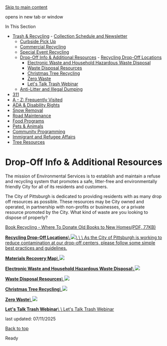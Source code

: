 [Skip to main content](https://www.pittsburghpa.gov/Resident-Services/Trash-Recycling/Drop-Off-Info-Additional-Resources#main-content)

opens in new tab or window

In This Section

- [Trash & Recycling](https://www.pittsburghpa.gov/Resident-Services/Trash-Recycling)  - [Collection Schedule and Newsletter](https://www.pittsburghpa.gov/Resident-Services/Trash-Recycling/Collection-Schedule-and-Newsletter)
  - [Curbside Pick Up](https://www.pittsburghpa.gov/Resident-Services/Trash-Recycling/Curbside-Pick-Up)
  - [Commercial Recycling](https://www.pittsburghpa.gov/Resident-Services/Trash-Recycling/Commercial-Recycling)
  - [Special Event Recycling](https://www.pittsburghpa.gov/Resident-Services/Trash-Recycling/Special-Event-Recycling)
  - [Drop-Off Info & Additional Resources](https://www.pittsburghpa.gov/Resident-Services/Trash-Recycling/Drop-Off-Info-Additional-Resources)    - [Recycling Drop-Off Locations](https://www.pittsburghpa.gov/Resident-Services/Trash-Recycling/Drop-Off-Info-Additional-Resources/Recycling-Drop-Off-Locations)
    - [Electronic Waste and Household Hazardous Waste Disposal](https://www.pittsburghpa.gov/Resident-Services/Trash-Recycling/Drop-Off-Info-Additional-Resources/Electronic-Waste-and-Household-Hazardous-Waste-Disposal)
    - [Waste Disposal Resources](https://www.pittsburghpa.gov/Resident-Services/Trash-Recycling/Drop-Off-Info-Additional-Resources/Waste-Disposal-Resources)
    - [Christmas Tree Recycling](https://www.pittsburghpa.gov/Resident-Services/Trash-Recycling/Drop-Off-Info-Additional-Resources/Christmas-Tree-Recycling)
    - [Zero Waste](https://www.pittsburghpa.gov/Resident-Services/Trash-Recycling/Drop-Off-Info-Additional-Resources/Zero-Waste)
    - [Let's Talk Trash Webinar](https://www.pittsburghpa.gov/Resident-Services/Trash-Recycling/Drop-Off-Info-Additional-Resources/Lets-Talk-Trash-Webinar)
  - [Anti-Litter and Illegal Dumping](https://www.pittsburghpa.gov/Resident-Services/Trash-Recycling/Anti-Litter-and-Illegal-Dumping)
- [311](https://www.pittsburghpa.gov/Resident-Services/311)
- [A - Z: Frequently Visited](https://www.pittsburghpa.gov/Resident-Services/A-Z-Frequently-Visited)
- [ADA & Disability Rights](https://www.pittsburghpa.gov/Resident-Services/ADA-Disability-Rights)
- [Snow Removal](https://www.pittsburghpa.gov/Resident-Services/Snow-Removal)
- [Road Maintenance](https://www.pittsburghpa.gov/Resident-Services/Road-Maintenance)
- [Food Programs](https://www.pittsburghpa.gov/Resident-Services/Food-Programs)
- [Pets & Animals](https://www.pittsburghpa.gov/Resident-Services/Pets-Animals)
- [Community Programming](https://www.pittsburghpa.gov/Resident-Services/Community-Programming)
- [Immigrant and Refugee Affairs](https://www.pittsburghpa.gov/Resident-Services/Immigrant-and-Refugee-Affairs)
- [Tree Resources](https://www.pittsburghpa.gov/Resident-Services/Tree-Resources)

# Drop-Off Info & Additional Resources

The mission of Environmental Services is to establish and maintain a refuse and recycling system that promotes a safe, litter-free and environmentally friendly City for all of its residents and customers.

The City of Pittsburgh is dedicated to providing residents with as many drop off resources as possible. These resources may be City owned and operated, in partnership with non-profits or businesses, or a private resource promoted by the City. What kind of waste are you looking to dispose of properly?

[Book Recycling - Where To Donate Old Books to New Homes(PDF, 77KB)](https://www.pittsburghpa.gov/files/assets/city/v/1/dpw/documents/25589_book_recycling.pdf)

[**Recycling Drop-Off Locations**\\
![](https://www.pittsburghpa.gov/files/assets/city/v/1/dpw/images/screenshot-2024-06-27-011550.png?dimension=smallthumbnail&w=150&h=100)\\
\\
\\
As the City of Pittsburgh is working to reduce contamination at our drop-off centers, please follow some simple best practices and guidelines.](https://www.pittsburghpa.gov/Resident-Services/Trash-Recycling/Drop-Off-Info-Additional-Resources/Recycling-Drop-Off-Locations)

[**Materials Recovery Map**\\
![](https://www.pittsburghpa.gov/files/assets/city/v/1/dpw/images/materials-recovery-map.png?dimension=smallthumbnail&w=150&h=100)](https://www.pittsburghpa.gov/Resident-Services/Trash-Recycling/Drop-Off-Info-Additional-Resources/Materials-Recovery-Map)

[**Electronic Waste and Household Hazardous Waste Disposal**\\
![](https://www.pittsburghpa.gov/files/assets/city/v/1/dpw/images/18425_e-waste_recycling_button.jpg?dimension=smallthumbnail&w=150&h=100)](https://www.pittsburghpa.gov/Resident-Services/Trash-Recycling/Drop-Off-Info-Additional-Resources/Electronic-Waste-and-Household-Hazardous-Waste-Disposal)

[**Waste Disposal Resources**\\
![](https://www.pittsburghpa.gov/files/assets/city/v/1/dpw/images/12557_waste-disposal.png?dimension=smallthumbnail&w=150&h=100)](https://www.pittsburghpa.gov/Resident-Services/Trash-Recycling/Drop-Off-Info-Additional-Resources/Waste-Disposal-Resources)

[**Christmas Tree Recycling**\\
![](https://www.pittsburghpa.gov/files/assets/city/v/1/dpw/images/12564_xmas.png?dimension=smallthumbnail&w=150&h=100)](https://www.pittsburghpa.gov/Resident-Services/Trash-Recycling/Drop-Off-Info-Additional-Resources/Christmas-Tree-Recycling)

[**Zero Waste**\\
![](https://www.pittsburghpa.gov/files/assets/city/v/1/dpw/images/12565_map.png?dimension=smallthumbnail&w=150&h=100)](https://www.pittsburghpa.gov/Resident-Services/Trash-Recycling/Drop-Off-Info-Additional-Resources/Zero-Waste)

[**Let's Talk Trash Webinar**\\
\\
Let's Talk Trash Webinar](https://www.pittsburghpa.gov/Resident-Services/Trash-Recycling/Drop-Off-Info-Additional-Resources/Lets-Talk-Trash-Webinar)

last updated: 07/11/2025

[Back to top](https://www.pittsburghpa.gov/Resident-Services/Trash-Recycling/Drop-Off-Info-Additional-Resources#body-top)

Ready
